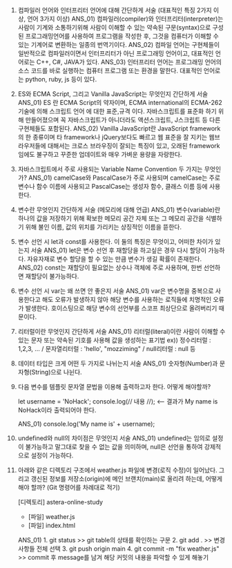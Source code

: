 <!--
  21.10.01 Assignment

  Deep Dive 01 - 06
  책을 통한 공부와 구글에 검색하기
  -->

1. 컴파일러 언어와 인터프리터 언어에 대해 간단하게 서술 (대표적인 특징 2가지 이상, 언어 3가지 이상)
    ANS_01)  컴파일러(compiler)와 인터프리터(interpreter)는 사람이 기계와 소통하기위해 사람이 이해할 수 있는 약속된 구문(syntax)으로 구성된 프로그래밍언어를 사용하여 프로그램을 작성한 후, 그것을 컴퓨터가 이해할 수
    있는 기계어로 변환하는 일종의 번역기이다. 
    ANS_02) 컴파일 언어는 구현체들이 일반적으로 컴파일러이면서 인터프리터가 아닌 프로그래밍 언어이고, 
    대표적인 언어로는 C++, C#, JAVA가 있다.
    ANS_03) 인터프리터 언어는 프로그래밍 언어의 소스 코드를 바로 실행하는 컴퓨터 프로그램 또는 환경을 말한다.
    대표적인 언어로는 python, ruby, js 등이 있다.

2. ES와 ECMA Script, 그리고 Vanilla JavaScript는 무엇인지 간단하게 서술
    ANS_01) ES 란 ECMA Script의 약자이며, ECMA international의 ECMA-262 기술에 의해 스크립트 언어
    에 대한 표준,규격 이다. 자바스크립트를 표준화 하기 위해 만들어졌으며 꼭 자바스크립트가 아니더라도
    액션스크립트, J스크립트 등 다른 구현체들도 포함된다. 
    ANS_02)  Vanilla JavaScript란 JavaScript framework의 한 종류이며 타 framework나 jQuery보다도 빠르고 웹 표준을 잘 지키는 웹브라우저들에 대해서는 크로스 브라우징이 잘되는 특징이 있고, 오래된 framework임에도 불구하고 꾸준한 업데이트와 매우 가벼운 용량을 자랑한다.

3. 자바스크립트에서 주로 사용되는 Variable Name Convention 두 가지는 무엇인가?
    ANS_01) camelCase와 PascalCase가 주로 사용되며 camelCase는 주로 변수나 함수 이름에 사용되고
    PascalCase는 생성자 함수, 클래스 이름 등에 사용한다.

4. 변수란 무엇인지 간단하게 서술 (메모리에 대해 언급)
    ANS_01) 변수(variable)란 하나의 값을 저장하기 위해 확보한 메모리 공간 자체 또는 그 메모리 공간을 식별하기 위해 불인 이름, 값의 위치를 가리키는 상징적인 이름을 뜯한다.

5. 변수 선언 시 let과 const를 사용한다. 이 둘의 특징은 무엇이고, 어떠한 차이가 있는지 서술
    ANS_01) let은 변수 선언 후 재할당을 하고싶은 경우 다시 할당이 가능하다. 자유자재로 변수 할당을 할 수 있는
    만큼 변수가 생길 확률이 존재한다.
    ANS_02) const는 재할당이 필요없는 상수나 객체에 주로 사용하며, 한번 선언하면 재할당이 불가능하다.

6. 변수 선언 시 var는 왜 쓰면 안 좋은지 서술
    ANS_01) var은 변수명을 중복으로 사용한다고 해도 오류가 발생하지 않아 해당 변수를 사용하는 로직들에 치명적인
    오류가 발생한다. 호이스팅으로 해당 변수의 선언부를 스코프 최상단으로 올려버리기 때문이다.

7. 리터럴이란 무엇인지 간단하게 서술
    ANS_01) 리터럴(literal)이란 사람이 이해할 수 있는 문자 또는 약속된 기호를 사용해 값을 생성하는 표기법
    ex))  정수리터럴 : 1,2,3, ... / 문자열리터럴 : 'hello', "mozziming" / null리터럴 : null 등

8. 데이터 타입은 크게 어떤 두 가지로 나뉘는지 서술
    ANS_01) 숫자형(Number)과 문자형(String)으로 나뉜다.

9. 다음 변수를 템플릿 문자열 문법을 이용해 출력하고자 한다. 어떻게 해야할까?

   let username = 'NoHack';
   console.log(// 내용 //); <-- 결과가 My name is NoHack이라 출력되어야 한다.

   ANS_01)  console.log('My name is' + username);

10. undefined와 null의 차이점은 무엇인지 서술
    ANS_01) undefined는 임의로 설정이 불가능하고 말그대로 찾을 수 없는 값을 의미하며, null은 선언을 통하여 강제적으로 설정이 가능하다.

11. 아래와 같은 디렉토리 구조에서 weather.js 파일에 변경(로직 수정)이 일어났다.
    그리고 갱신된 정보를 저장소(origin)에 메인 브랜치(main)로 올리려 하는데, 어떻게 해야 할까? (Git 명령어를 차례대로 적기)

    [디렉토리] astera-online-study

    - [파일] weather.js
    - [파일] index.html

    ANS_01) 1. git status >> git table의 상태를 확인하는 구문
            2. git add . >> 변경사항들 전체 선택
            3. git push origin main
            4. git commit -m "fix weather.js" >> commit 후 message를 남겨 해당 커밋의 내용을 파악할 수 있게 해놓기
